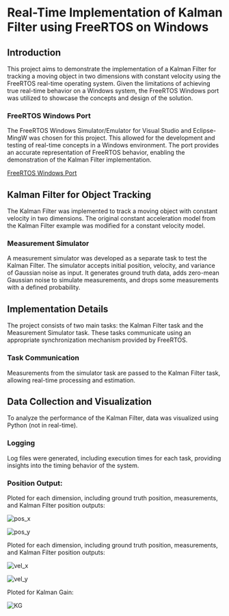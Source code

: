 # Real-Time Implementation of Kalman Filter using FreeRTOS on Windows

## Introduction
This project aims to demonstrate the implementation of a Kalman Filter for tracking a moving object in two dimensions with constant velocity using the FreeRTOS real-time operating system. Given the limitations of achieving true real-time behavior on a Windows system, the FreeRTOS Windows port was utilized to showcase the concepts and design of the solution.

### FreeRTOS Windows Port
The FreeRTOS Windows Simulator/Emulator for Visual Studio and Eclipse-MingW was chosen for this project. This allowed for the development and testing of real-time concepts in a Windows environment. The port provides an accurate representation of FreeRTOS behavior, enabling the demonstration of the Kalman Filter implementation.

[FreeRTOS Windows Port](https://www.freertos.org/FreeRTOS-Windows-Simulator-Emulator-for-Visual-Studio-and-Eclipse-MingW.html)

## Kalman Filter for Object Tracking
The Kalman Filter was implemented to track a moving object with constant velocity in two dimensions. The original constant acceleration model from the Kalman Filter example was modified for a constant velocity model.

### Measurement Simulator
A measurement simulator was developed as a separate task to test the Kalman Filter. The simulator accepts initial position, velocity, and variance of Gaussian noise as input. It generates ground truth data, adds zero-mean Gaussian noise to simulate measurements, and drops some measurements with a defined probability.

## Implementation Details
The project consists of two main tasks: the Kalman Filter task and the Measurement Simulator task. These tasks communicate using an appropriate synchronization mechanism provided by FreeRTOS.

### Task Communication
Measurements from the simulator task are passed to the Kalman Filter task, allowing real-time processing and estimation.

## Data Collection and Visualization
To analyze the performance of the Kalman Filter, data was visualized using Python (not in real-time).

### Logging
Log files were generated, including execution times for each task, providing insights into the timing behavior of the system.

### Position Output:
Ploted for each dimension, including ground truth position, measurements, and Kalman Filter position outputs:

![pos_x](https://github.com/kutaykivik/Kalman-Filter-Simulation/assets/89020731/2452d07a-0627-4ab6-97b2-a8f033ef0ba1)

![pos_y](https://github.com/kutaykivik/Kalman-Filter-Simulation/assets/89020731/d5816b3c-6d56-4944-810d-75b470d7b0e1)

Ploted for each dimension, including ground truth position, measurements, and Kalman Filter position outputs:

![vel_x](https://github.com/kutaykivik/Kalman-Filter-Simulation/assets/89020731/86ee16e8-2144-4604-9fea-4f79b868ca1f)

![vel_y](https://github.com/kutaykivik/Kalman-Filter-Simulation/assets/89020731/b9295424-3fb3-4dce-8416-3518b6610514)

Ploted for Kalman Gain:

![KG](https://github.com/kutaykivik/Kalman-Filter-Simulation/assets/89020731/3093fde9-b98f-42d7-b084-ba393247bb71)



